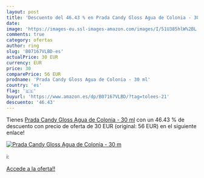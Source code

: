 ```yaml
---
layout: post
title: 'Descuento del 46.43 % en Prada Candy Gloss Agua de Colonia - 30 m'
date: 
image: 'https://images-eu.ssl-images-amazon.com/images/I/51U385hlW%2BL._SL200_.jpg'
comments: true
category: ofertas
author: ring
slug: 'B07167VLBD-es'
actualPrice: 30 EUR
currency: EUR
price: 30
comparePrice: 56 EUR
prodname: 'Prada Candy Gloss Agua de Colonia - 30 ml'
country: 'es'
flag: '🇪🇸'
buyurl: 'https://www.amazon.es/dp/B07167VLBD/?tag=tolees-21'
descuento: '46.43'
---
```


Tienes [Prada Candy Gloss Agua de Colonia - 30 ml](https://www.amazon.es/dp/B07167VLBD/?tag=tolees-21) con un 46.43 % de descuento con precio de oferta de 30 EUR (original: 56 EUR) en el siguiente enlace!

[![Prada Candy Gloss Agua de Colonia - 30 m](https://images-eu.ssl-images-amazon.com/images/I/51U385hlW%2BL._SL200_.jpg)](https://www.amazon.es/dp/B07167VLBD/?tag=tolees-21)

ℹ️:


[Accede a la oferta!!](https://www.amazon.es/dp/B07167VLBD/?tag=tolees-21)
